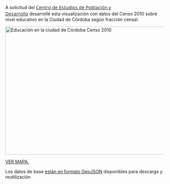 <html><body><p>A solicitud del <a style="background-color: #ffffff; font-family: 'Open Sans', Helvetica, Arial, sans-serif; font-size: 0.9375rem;" href="http://www.cepyd.org.ar/" target="_blank">Centro de Estudios de Población y Desarrollo</a> desarrollé esta visualización con datos del Censo 2010 sobre nivel educativo en la Ciudad de Córdoba según fracción censal.

<a href="http://andresvazquez.com.ar/data/CEPyD-Cordoba-Capital-2010"><img class="size-full wp-image-320" src="http://andresvazquez.com.ar/blog/wp-content/uploads/2016/11/Selecci%C3%B3n_581.png" alt="Educación en la ciudad de Córdoba Censo 2010" width="873" height="404"></a>
</p><p class="entry-content"><a class="more-link" href="http://andresvazquez.com.ar/data/CEPyD-Cordoba-Capital-2010" target="_blank">VER MAPA.</a></p>
<p class="entry-content">Los datos de base <a href="http://andresvazquez.com.ar/data/CEPyD-Cordoba-Capital-2010/resources/fracciones-cba.geojson">están en formato GeoJSON</a> disponibles para descarga y reutilización</p></body></html>